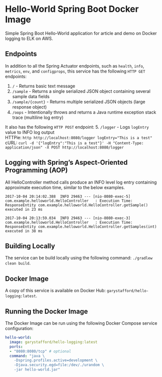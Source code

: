 # Hello-World Spring Boot Docker Image

Simple Spring Boot Hello-World application for article and demo on Docker logging to ELK on AWS.

## Endpoints

In addition to all the Spring Actuator endpoints, such as `health`, `info`, `metrics`, `env`, and `configprops`, this service has the following `HTTP GET` endpoints:

1. `/` - Returns basic text message
2. `/sample` - Returns a single serialized JSON object containing several sample data fields
3. `/sample/{count}` - Returns multiple serialized JSON objects (large response object)
4. `/oops` - Intentionally throws and returns a Java runtime exception stack trace (multiline log entry)

It also has the following `HTTP POST` endpoint:
5. `/logger` - Logs `logEntry` value to INFO log output  
HTTPie: `http http://localhost:8080/logger logEntry="This is a test"`  
cURL: `curl -d '{"logEntry":"This is a test"}' -H "Content-Type: application/json" -X POST http://localhost:8080/logger`

## Logging with Spring’s Aspect-Oriented Programming (AOP)
All HelloController method calls produce an INFO level log entry containing approximate execution time, similar to the below examples.

```text
2017-10-04 20:14:02.388  INFO 29463 --- [nio-8080-exec-5] com.example.helloworld.HelloController   : Execution Time: ResponseEntity com.example.helloworld.HelloController.getSample() executed in 23 ms

2017-10-04 20:13:59.034  INFO 29463 --- [nio-8080-exec-3] com.example.helloworld.HelloController   : Execution Time: ResponseEntity com.example.helloworld.HelloController.getSamples(int) executed in 38 ms
```
## Building Locally

The service can be build locally using the following command: `./gradlew clean build`.

## Docker Image

A copy of this service is available on Docker Hub: `garystafford/hello-logging:latest`.

## Running the Docker Image

The Docker Image can be run using the following Docker Compose service configuration:

```yaml
hello-world:
  image: garystafford/hello-logging:latest
  ports:
  - "8080:8080/tcp" # optional
  command: "java \
    -Dspring.profiles.active=development \
    -Djava.security.egd=file:/dev/./urandom \
    -jar hello-world.jar"
```
